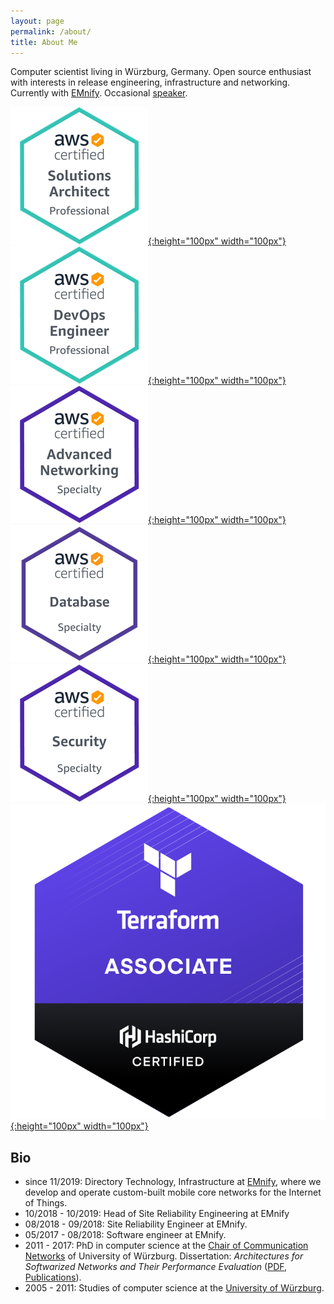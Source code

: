 ```yaml
---
layout: page
permalink: /about/
title: About Me
---
```


Computer scientist living in Würzburg, Germany. Open source enthusiast with interests in release engineering, infrastructure and networking. Currently with [EMnify](https:///www.emnify.com). Occasional [speaker](/speaking/).

[![AWS Certified Solutions Architect - Professional Logo](/images/aws-cert-sa.png){:height="100px" width="100px"}](https://www.youracclaim.com/badges/31cb2dce-31c7-4963-a434-6962072cdace/public_url)
[![AWS Certified DevOps Engineer - Professional Logo](/images/aws-cert-devops.png){:height="100px" width="100px"}](https://www.youracclaim.com/badges/8ed87466-f2c6-4ffb-9e17-ee1026126a1b/public_url)
[![AWS Certified Advanced Networking - Specialty Logo](/images/aws-cert-networking.png){:height="100px" width="100px"}](https://www.youracclaim.com/badges/bce3975e-b868-40df-acad-66820e8a8271/public_url)
[![AWS Certified Database - Specialty Logo](/images/aws-cert-database.png){:height="100px" width="100px"}](https://www.youracclaim.com/badges/5e63525f-c089-48d5-addc-ff48e6a332b6/public_url)
[![AWS Certified Security - Specialty Logo](/images/aws-cert-security.png){:height="100px" width="100px"}](https://www.youracclaim.com/badges/332c15cc-2567-4867-a2c3-9e2607385f08/public_url)
[![HashiCorp Certified: Terraform Associate Logo](/images/hashicorp-cert-terraform-associate.png){:height="100px" width="100px"}](https://www.youracclaim.com/badges/7e3bd335-2cd5-42e5-ae33-884d390fc6fe/public_url)

## Bio

- since 11/2019: Directory Technology, Infrastructure at [EMnify](https:///www.emnify.com), where we develop and operate custom-built mobile core networks for the Internet of Things.
- 10/2018 - 10/2019: Head of Site Reliability Engineering at EMnify
- 08/2018 - 09/2018: Site Reliability Engineer at EMnify.
- 05/2017 - 08/2018: Software engineer at EMnify.
- 2011 - 2017: PhD in computer science at the [Chair of Communication Networks](http://comnet.informatik.uni-wuerzburg.de) of University of Würzburg. Dissertation: _Architectures for Softwarized Networks and Their Performance Evaluation_ ([PDF](https://opus.bibliothek.uni-wuerzburg.de/frontdoor/index/index/docId/15063), [Publications](http://www.comnet.informatik.uni-wuerzburg.de/team/alumni/steffen-gebert/)).
- 2005 - 2011: Studies of computer science at the [University of Würzburg](https://www.uni-wuerzburg.de).
